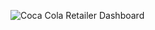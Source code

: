 ![Coca Cola Retailer Dashboard](https://github.com/JamesJeberson/Coca-Cola-Retailer-Dashboard-Excel/assets/160733455/700375ff-dca1-409f-b04b-b58c9a9a5466)
